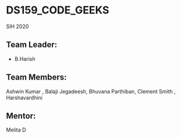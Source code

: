 # DS159_CODE_GEEKS
SIH 2020

## Team Leader:
* B.Harish
## Team Members:
Ashwin Kumar , Balaji Jegadeesh, Bhuvana Parthiban, Clement Smith , Harshavardhini

## Mentor:
Melita D
